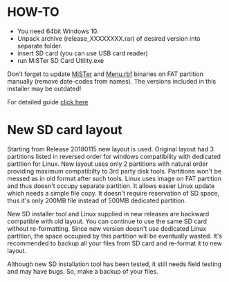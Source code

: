 # HOW-TO

* You need 64bit Windows 10.
* Unpack archive (release_XXXXXXXX.rar) of desired version into separate folder.
* insert SD card (you can use USB card reader)
* run MiSTer SD Card Utility.exe

Don't forget to update [MiSTer](https://github.com/MiSTer-devel/Main_MiSTer/tree/master/releases) and [Menu.rbf](https://github.com/MiSTer-devel/Menu_MiSTer/tree/master/releases) binaries on FAT partition manually (remove date-codes from names).
The versions included in this installer may be outdated!

For detailed guide [click here](https://github.com/MiSTer-devel/Wiki_MiSTer/wiki/Setup-Guide)


# New SD card layout
Starting from Release 20180115 new layout is used. Original layout had 3 partitions listed in reversed order
for windows compatibility with dedicated partition for Linux. New layout uses only 2 partitions with natural order
providing maximum compatibilty to 3rd party disk tools. Partitions won't be messed as in old format after such tools.
Linux uses image on FAT partition and thus doesn't occupy separate partition. It allows easier Linux update which needs a simple
file copy. It doesn't require reservation of SD space, thus it's only 200MB file instead of 500MB dedicated partition.

New SD installer tool and Linux supplied in new releases are backward compatible with old layout. You can continue to use the same SD card
without re-formatting. Since new version doesn't use dedicated Linux partition, the space occupied by this partition will be eventually
wasted. It's recommended to backup all your files from SD card and re-format it to new layout.

Although new SD installation tool has been tested, it still needs field testing and may have bugs. So, make a backup of your files.
